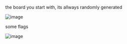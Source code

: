 the board you start with, its allways randomly generated


![image](https://github.com/norbik2004/pygame_saper/assets/128638079/6e7f25c9-1f25-4f42-9c04-79f6e40247f3)


some flags

![image](https://github.com/norbik2004/pygame_saper/assets/128638079/7b49076c-52c6-4041-9d7e-375005a55649)
